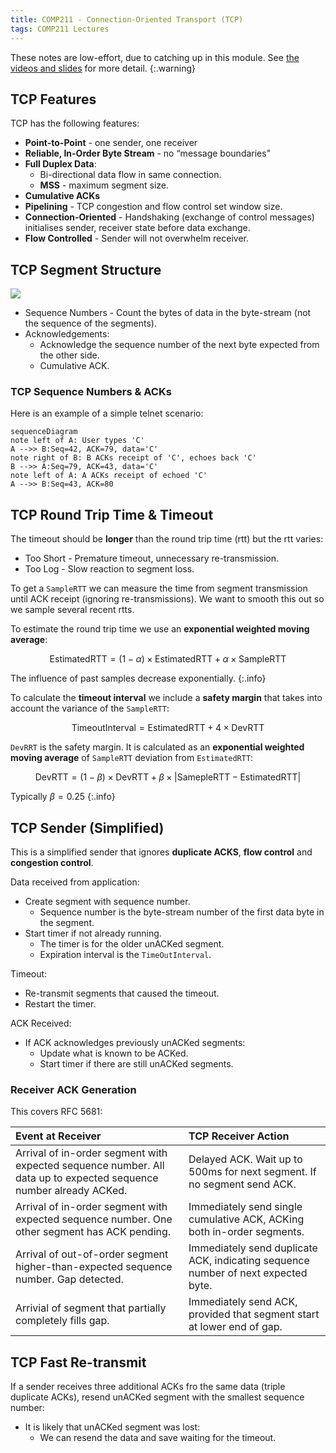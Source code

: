 ```yaml
---
title: COMP211 - Connection-Oriented Transport (TCP)
tags: COMP211 Lectures
---
```

These notes are low-effort, due to catching up in this module. See [the videos and slides](https://liverpool.instructure.com/courses/54299/pages/3-transport-layer?module_item_id=1178720) for more detail.
{:.warning}

## TCP Features
TCP has the following features:

* **Point-to-Point** - one sender, one receiver
* **Reliable, In-Order Byte Stream** - no “message boundaries"
* **Full Duplex Data**:
	* Bi-directional data flow in same connection.
	* **MSS** - maximum segment size.
* **Cumulative ACKs**
* **Pipelining** - TCP congestion and flow control set window size.
* **Connection-Oriented** - Handshaking (exchange of control messages) initialises sender, receiver state before data exchange.
* **Flow Controlled** - Sender will not overwhelm receiver.

## TCP Segment Structure

![]({{site.baseurl}}/assets/comp211/lectures/2021-11-1-5-1.svg)

* Sequence Numbers - Count the bytes of data in the byte-stream (not the sequence of the segments).
* Acknowledgements:
	* Acknowledge the sequence number of the next byte expected from the other side.
	* Cumulative ACK.

### TCP Sequence Numbers & ACKs
Here is an example of a simple telnet scenario:

```mermaid
sequenceDiagram
note left of A: User types 'C'
A -->> B:Seq=42, ACK=79, data='C'
note right of B: B ACKs receipt of 'C', echoes back 'C'
B -->> A:Seq=79, ACK=43, data='C'
note left of A: A ACKs receipt of echoed 'C'
A -->> B:Seq=43, ACK=80
```

## TCP Round Trip Time & Timeout
The timeout should be **longer** than the round trip time (rtt) but the rtt varies:

* Too Short - Premature timeout, unnecessary re-transmission.
* Too Log - Slow reaction to segment loss.

To get a `SampleRTT` we can measure the time from segment transmission until ACK receipt (ignoring re-transmissions). We want to smooth this out so we sample several recent rtts.

To estimate the round trip time we use an **exponential weighted moving average**:

$$
\text{EstimatedRTT} = (1-\alpha)\times \text{EstimatedRTT} + \alpha \times \text{SampleRTT}
$$

The influence of past samples decrease exponentially.
{:.info}

To calculate the **timeout interval** we include a **safety margin** that takes into account the variance of the `SampleRTT`:

$$
\text{TimeoutInterval} = \text{EstimatedRTT} + 4\times\text{DevRTT}
$$

`DevRRT` is the safety margin. It is calculated as an **exponential weighted moving average** of `SampleRTT` deviation from `EstimatedRTT`:

$$
\text{DevRTT} = (1-\beta)\times\text{DevRTT} + \beta\times\lvert\text{SamepleRTT}-\text{EstimatedRTT}\rvert
$$

Typically $\beta=0.25$
{:.info}

## TCP Sender (Simplified)
This is a simplified sender that ignores **duplicate ACKS**, **flow control** and **congestion control**.

Data received from application:

* Create segment with sequence number.
	* Sequence number is the byte-stream number of the first data byte in the segment.
* Start timer if not already running.
	* The timer is for the older unACKed segment.
	* Expiration interval is the `TimeOutInterval`.
	
Timeout:

* Re-transmit segments that caused the timeout.
* Restart the timer.

ACK Received:

* If ACK acknowledges previously unACKed segments:
	* Update what is known to be ACKed.
	* Start timer if there are still unACKed segments.
	
### Receiver ACK Generation
This covers RFC 5681:

| Event at Receiver | TCP Receiver Action |
| :-- | :-- |
| Arrival of in-order segment with expected sequence number. All data up to expected sequence number already ACKed. | Delayed ACK. Wait up to 500ms for next segment. If no segment send ACK. |
| Arrival of in-order segment with expected sequence number. One other segment has ACK pending. | Immediately send single cumulative ACK, ACKing both in-order segments. |
| Arrival of out-of-order segment higher-than-expected sequence number. Gap detected. | Immediately send duplicate ACK, indicating sequence number of next expected byte. |
| Arrivial of segment that partially completely fills gap. | Immediately send ACK, provided that segment start at lower end of gap. |

## TCP Fast Re-transmit
If a sender receives three additional ACKs fro the same data (triple duplicate ACKs), resend unACKed segment with the smallest sequence number:

* It is likely that unACKed segment was lost:
	* We can resend the data and save waiting for the timeout.